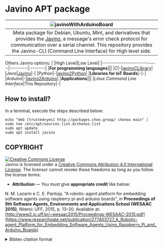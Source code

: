 
# Javino APT package

|![javinoWithArduinoBoard](https://github.com/chon-group/dpkg-javino/assets/32855001/60041231-2a59-425e-97f1-f7cbe37f4b3b)|
|:--:|
|Meta package for Debian, Ubuntu, Mint, and derivatives that provides the [Javino](https://github.com/chon-group/Javino), a message's error check protocol for communication over a serial channel. This repository provides the Javino-CLI (Command Line Interface) for High level side.|


Others Javino options:
|                             |High Level|Low Level|
|----------------------------:|:--------:|:-------:|
|__For programming languages__|||
|_C_|-|[javinoCLibrary](https://github.com/bptfreitas/JavinoCLibrary)|
|_Java_|[Javino](https://github.com/chon-group/Javino)|-|
|_Python_|-|[javino2Python](https://github.com/chon-group/javino2python)|
|__Libraries for IoT Boards__|-|-|
|_Arduino_|-|[javino2Arduino](https://github.com/chon-group/javino2arduino)|
|__Applications__|||
|_Linux Command Line Interface_|This Repository|-|



## How to install?

In a terminal, execute the steps described below:

```console
echo "deb [trusted=yes] http://packages.chon.group/ chonos main" | sudo tee /etc/apt/sources.list.d/chonos.list
sudo apt update
sudo apt install javino
```

## COPYRIGHT
<a rel="license" href="http://creativecommons.org/licenses/by/4.0/"><img alt="Creative Commons License" style="border-width:0" src="https://i.creativecommons.org/l/by/4.0/88x31.png" /></a><br />Javino is licensed under a <a rel="license" href="http://creativecommons.org/licenses/by/4.0/">Creative Commons Attribution 4.0 International License</a>. The licensor cannot revoke these freedoms as long as you follow the license terms:

* __Attribution__ — You must give __appropriate credit__ like below:

N. M. Lazarin e C. E. Pantoja, “A robotic-agent platform for embedding software agents using raspberry pi and arduino boards”, _in_ __Proceedings of 9th Software Agents, Environments and Applications School (WESAAC 2015)__, Niteroi: UFF, 2015, p. 13–20. Available at: [http://www2.ic.uff.br/~wesaac2015/Proceedings-WESAAC-2015.pdf](https://www.researchgate.net/publication/277403727_A_Robotic-agent_Platform_for_Embedding_Software_Agents_Using_Raspberry_Pi_and_Arduino_Boards)

<details>
<summary> Bibtex citation format</summary>

```
@inproceedings{chonOS,
 author = {Nilson Lazarin and Carlos Pantoja and José Viterbo},
 title = { Towards a Toolkit for Teaching AI Supported by Robotic-agents: Proposal and First Impressions},
 booktitle = {Anais do XXXI Workshop sobre Educação em Computação},
 location = {João Pessoa/PB},
 year = {2023},
 keywords = {},
 issn = {2595-6175},
 pages = {20--29},
 publisher = {SBC},
 address = {Porto Alegre, RS, Brasil},
 doi = {10.5753/wei.2023.229753},
 url = {https://sol.sbc.org.br/index.php/wei/article/view/24887}
}

```
</details>
